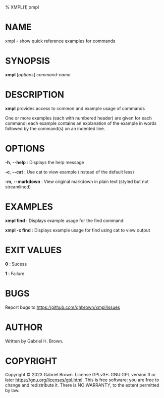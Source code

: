 % XMPL(1) xmpl

# NAME
xmpl - show quick reference examples for commands

# SYNOPSIS
**xmpl** [*options*] *command-name*

# DESCRIPTION
**xmpl** provides access to common and example usage of commands

One or more examples (each with numbered header) are given for each
command; each example contains an explanation of the example in words
followed by the command(s) on an indented line.

# OPTIONS
**-h**, **--help**
: Displays the help message

**-c**, **--cat**
: Use cat to view example (instead of the default less)

**-m**, **--markdown**
: View original markdown in plain text (styled but not streamlined)

# EXAMPLES
**xmpl find**
: Displays example usage for the find command

**xmpl -c find**
: Displays example usage for find using cat to view output

# EXIT VALUES
**0**
: Sucess

**1**
: Failure

# BUGS
Report bugs to <https://github.com/ghbrown/xmpl/issues>

# AUTHOR
Written by Gabriel H. Brown.

# COPYRIGHT
Copyright © 2023 Gabriel Brown. License GPLv3+: GNU GPL version 3 or later <https://gnu.org/licenses/gpl.html>.
This is free software: you are free to change and redistribute it. There is NO WARRANTY, to the extent permitted by law.
